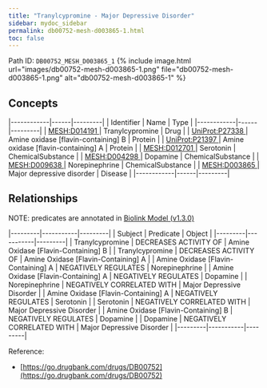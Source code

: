 ```yaml
---
title: "Tranylcypromine - Major Depressive Disorder"
sidebar: mydoc_sidebar
permalink: db00752-mesh-d003865-1.html
toc: false 
---
```



Path ID: `DB00752_MESH_D003865_1`
{% include image.html url="images/db00752-mesh-d003865-1.png" file="db00752-mesh-d003865-1.png" alt="db00752-mesh-d003865-1" %}

## Concepts

|------------|------|---------|
| Identifier | Name | Type    |
|------------|------|---------|
| <a href="https://identifiers.org/MESH:D014191">MESH:D014191 </a> | Tranylcypromine | Drug |
| <a href="https://identifiers.org/UniProt:P27338">UniProt:P27338 </a> | Amine oxidase [flavin-containing] B | Protein |
| <a href="https://identifiers.org/UniProt:P21397">UniProt:P21397 </a> | Amine oxidase [flavin-containing] A | Protein |
| <a href="https://identifiers.org/MESH:D012701">MESH:D012701 </a> | Serotonin | ChemicalSubstance |
| <a href="https://identifiers.org/MESH:D004298">MESH:D004298 </a> | Dopamine | ChemicalSubstance |
| <a href="https://identifiers.org/MESH:D009638">MESH:D009638 </a> | Norepinephrine | ChemicalSubstance |
| <a href="https://identifiers.org/MESH:D003865">MESH:D003865 </a> | Major depressive disorder | Disease |
|------------|------|---------|

## Relationships


NOTE: predicates are annotated in <a href="https://github.com/biolink/biolink-model/releases/tag/v1.3.0">Biolink Model (v1.3.0)</a>

|---------|-----------|---------|
| Subject | Predicate | Object  |
|---------|-----------|---------|
| Tranylcypromine | DECREASES ACTIVITY OF | Amine Oxidase [Flavin-Containing] B |
| Tranylcypromine | DECREASES ACTIVITY OF | Amine Oxidase [Flavin-Containing] A |
| Amine Oxidase [Flavin-Containing] A | NEGATIVELY REGULATES | Norepinephrine |
| Amine Oxidase [Flavin-Containing] A | NEGATIVELY REGULATES | Dopamine |
| Norepinephrine | NEGATIVELY CORRELATED WITH | Major Depressive Disorder |
| Amine Oxidase [Flavin-Containing] A | NEGATIVELY REGULATES | Serotonin |
| Serotonin | NEGATIVELY CORRELATED WITH | Major Depressive Disorder |
| Amine Oxidase [Flavin-Containing] B | NEGATIVELY REGULATES | Dopamine |
| Dopamine | NEGATIVELY CORRELATED WITH | Major Depressive Disorder |
|---------|-----------|---------|

Reference: 
  - [https://go.drugbank.com/drugs/DB00752](https://go.drugbank.com/drugs/DB00752)
